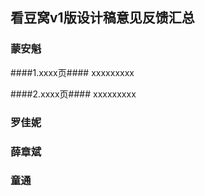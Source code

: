 ## 看豆窝v1版设计稿意见反馈汇总 ##


### 蒙安魁 ###

####1.xxxx页####
xxxxxxxxx

####2.xxxx页####
xxxxxxxxx

### 罗佳妮 ###



### 薛章斌 ###


### 童通 ###

